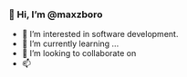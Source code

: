 ### 👋 Hi, I’m @maxzboro
- 👀 I’m interested in software development.
- 🌱 I’m currently learning ...
- 💞️ I’m looking to collaborate on 
- 📫 
